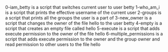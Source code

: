 0-iam_betty is a script that switches current user to user betty
1-who_am_i is a script that prints the effective username of the current user
2-groups is a script that prints all the groups the user is a part of
3-new_owner is a script that changes the owner of the file hello to the user betty
4-empty is a script that creates an empty file called hello
5-execute is a script that adds execute permission to the owner of the file hello
6-multiple_permissions is a script that adds execute permission to the owner and the group owner and read permission to other users to the file hello
